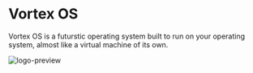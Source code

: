  # Vortex OS
  Vortex OS is a futurstic operating system built to run on your operating system, almost like a virtual machine of its own.


  ![logo-preview](https://github.com/user-attachments/assets/86b54fbf-4bdc-46f3-a678-0c4a935022e8)

